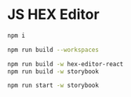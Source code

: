 # JS HEX Editor

```sh
npm i

npm run build --workspaces

npm run build -w hex-editor-react
npm run build -w storybook

npm run start -w storybook
```
